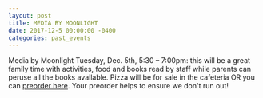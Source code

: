 ```yaml
---
layout: post
title: MEDIA BY MOONLIGHT
date: 2017-12-5 00:00:00 -0400
categories: past_events
---
```

Media by Moonlight Tuesday, Dec. 5th, 5:30 – 7:00pm: this will be a great
family time with activities, food and books read by staff while parents can
peruse all the books available. Pizza will be for sale in the cafeteria OR you
can [preorder here](https://goo.gl/forms/mG6nUEu3s1Gkjr9w2).  Your preorder
helps to ensure we don't run out!
